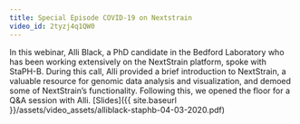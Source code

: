 ```yaml
---
title: Special Episode COVID-19 on Nextstrain
video_id: 2tyzj4q1QW0
---
```

In this webinar, Alli Black, a PhD candidate in the Bedford Laboratory who has been working extensively on the NextStrain platform, spoke with StaPH-B. During this call, Alli provided a brief introduction to NextStrain, a valuable resource for genomic data analysis and visualization, and demoed some of NextStrain’s functionality. Following this, we opened the floor for a Q&A session with Alli. [Slides]({{ site.baseurl }}/assets/video_assets/alliblack-staphb-04-03-2020.pdf)
